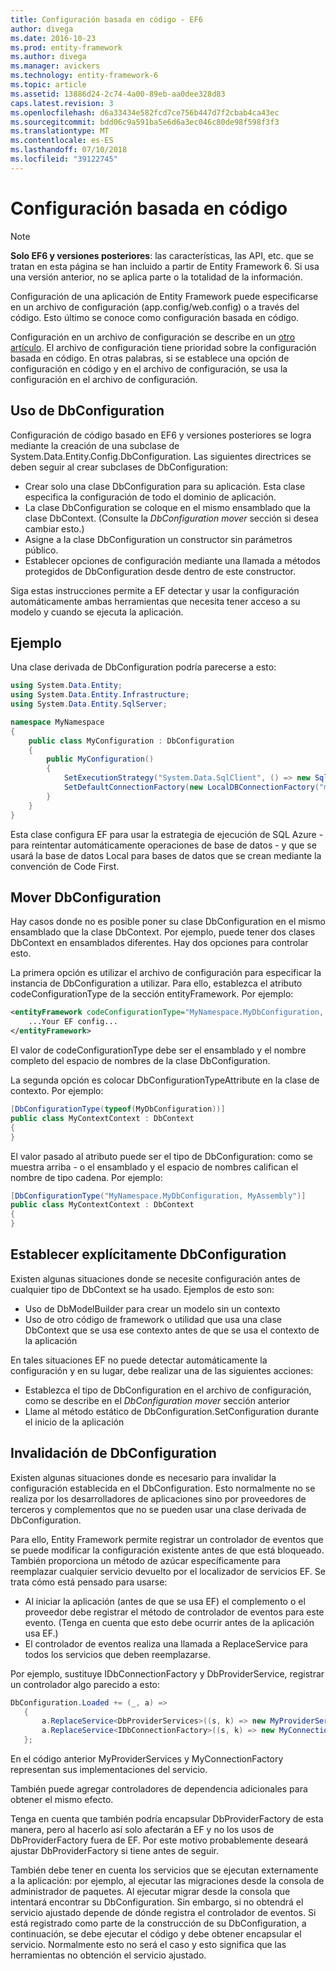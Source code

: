 ```yaml
---
title: Configuración basada en código - EF6
author: divega
ms.date: 2016-10-23
ms.prod: entity-framework
ms.author: divega
ms.manager: avickers
ms.technology: entity-framework-6
ms.topic: article
ms.assetid: 13886d24-2c74-4a00-89eb-aa0dee328d83
caps.latest.revision: 3
ms.openlocfilehash: d6a33434e582fcd7ce756b447d7f2cbab4ca43ec
ms.sourcegitcommit: bdd06c9a591ba5e6d6a3ec046c80de98f598f3f3
ms.translationtype: MT
ms.contentlocale: es-ES
ms.lasthandoff: 07/10/2018
ms.locfileid: "39122745"
---
```

# <a name="code-based-configuration"></a>Configuración basada en código
> [!NOTE]
> **Solo EF6 y versiones posteriores**: las características, las API, etc. que se tratan en esta página se han incluido a partir de Entity Framework 6. Si usa una versión anterior, no se aplica parte o la totalidad de la información.  

Configuración de una aplicación de Entity Framework puede especificarse en un archivo de configuración (app.config/web.config) o a través del código. Esto último se conoce como configuración basada en código.  

Configuración en un archivo de configuración se describe en un [otro artículo](config-file.md). El archivo de configuración tiene prioridad sobre la configuración basada en código. En otras palabras, si se establece una opción de configuración en código y en el archivo de configuración, se usa la configuración en el archivo de configuración.  

## <a name="using-dbconfiguration"></a>Uso de DbConfiguration  

Configuración de código basado en EF6 y versiones posteriores se logra mediante la creación de una subclase de System.Data.Entity.Config.DbConfiguration. Las siguientes directrices se deben seguir al crear subclases de DbConfiguration:  

- Crear solo una clase DbConfiguration para su aplicación. Esta clase especifica la configuración de todo el dominio de aplicación.  
- La clase DbConfiguration se coloque en el mismo ensamblado que la clase DbContext. (Consulte la *DbConfiguration mover* sección si desea cambiar esto.)  
- Asigne a la clase DbConfiguration un constructor sin parámetros público.  
- Establecer opciones de configuración mediante una llamada a métodos protegidos de DbConfiguration desde dentro de este constructor.  

Siga estas instrucciones permite a EF detectar y usar la configuración automáticamente ambas herramientas que necesita tener acceso a su modelo y cuando se ejecuta la aplicación.  

## <a name="example"></a>Ejemplo  

Una clase derivada de DbConfiguration podría parecerse a esto:  

``` csharp
using System.Data.Entity;
using System.Data.Entity.Infrastructure;
using System.Data.Entity.SqlServer;

namespace MyNamespace
{
    public class MyConfiguration : DbConfiguration
    {
        public MyConfiguration()
        {
            SetExecutionStrategy("System.Data.SqlClient", () => new SqlAzureExecutionStrategy());
            SetDefaultConnectionFactory(new LocalDBConnectionFactory("mssqllocaldb"));
        }
    }
}
```  

Esta clase configura EF para usar la estrategia de ejecución de SQL Azure - para reintentar automáticamente operaciones de base de datos - y que se usará la base de datos Local para bases de datos que se crean mediante la convención de Code First.  

## <a name="moving-dbconfiguration"></a>Mover DbConfiguration  

Hay casos donde no es posible poner su clase DbConfiguration en el mismo ensamblado que la clase DbContext. Por ejemplo, puede tener dos clases DbContext en ensamblados diferentes. Hay dos opciones para controlar esto.  

La primera opción es utilizar el archivo de configuración para especificar la instancia de DbConfiguration a utilizar. Para ello, establezca el atributo codeConfigurationType de la sección entityFramework. Por ejemplo:  

``` xml
<entityFramework codeConfigurationType="MyNamespace.MyDbConfiguration, MyAssembly">
    ...Your EF config...
</entityFramework>
```  

El valor de codeConfigurationType debe ser el ensamblado y el nombre completo del espacio de nombres de la clase DbConfiguration.  

La segunda opción es colocar DbConfigurationTypeAttribute en la clase de contexto. Por ejemplo:  

``` csharp  
[DbConfigurationType(typeof(MyDbConfiguration))]
public class MyContextContext : DbContext
{
}
```  

El valor pasado al atributo puede ser el tipo de DbConfiguration: como se muestra arriba - o el ensamblado y el espacio de nombres califican el nombre de tipo cadena. Por ejemplo:  

``` csharp
[DbConfigurationType("MyNamespace.MyDbConfiguration, MyAssembly")]
public class MyContextContext : DbContext
{
}
```  

## <a name="setting-dbconfiguration-explicitly"></a>Establecer explícitamente DbConfiguration  

Existen algunas situaciones donde se necesite configuración antes de cualquier tipo de DbContext se ha usado. Ejemplos de esto son:  

- Uso de DbModelBuilder para crear un modelo sin un contexto  
- Uso de otro código de framework o utilidad que usa una clase DbContext que se usa ese contexto antes de que se usa el contexto de la aplicación  

En tales situaciones EF no puede detectar automáticamente la configuración y en su lugar, debe realizar una de las siguientes acciones:  

- Establezca el tipo de DbConfiguration en el archivo de configuración, como se describe en el *DbConfiguration mover* sección anterior
- Llame al método estático de DbConfiguration.SetConfiguration durante el inicio de la aplicación  

## <a name="overriding-dbconfiguration"></a>Invalidación de DbConfiguration  

Existen algunas situaciones donde es necesario para invalidar la configuración establecida en el DbConfiguration. Esto normalmente no se realiza por los desarrolladores de aplicaciones sino por proveedores de terceros y complementos que no se pueden usar una clase derivada de DbConfiguration.  

Para ello, Entity Framework permite registrar un controlador de eventos que se puede modificar la configuración existente antes de que está bloqueado.  También proporciona un método de azúcar específicamente para reemplazar cualquier servicio devuelto por el localizador de servicios EF. Se trata cómo está pensado para usarse:  

- Al iniciar la aplicación (antes de que se usa EF) el complemento o el proveedor debe registrar el método de controlador de eventos para este evento. (Tenga en cuenta que esto debe ocurrir antes de la aplicación usa EF.)  
- El controlador de eventos realiza una llamada a ReplaceService para todos los servicios que deben reemplazarse.  

Por ejemplo, sustituye IDbConnectionFactory y DbProviderService, registrar un controlador algo parecido a esto:  

``` csharp
DbConfiguration.Loaded += (_, a) =>
   {
       a.ReplaceService<DbProviderServices>((s, k) => new MyProviderServices(s));
       a.ReplaceService<IDbConnectionFactory>((s, k) => new MyConnectionFactory(s));
   };
```  

En el código anterior MyProviderServices y MyConnectionFactory representan sus implementaciones del servicio.  

También puede agregar controladores de dependencia adicionales para obtener el mismo efecto.  

Tenga en cuenta que también podría encapsular DbProviderFactory de esta manera, pero al hacerlo así solo afectarán a EF y no los usos de DbProviderFactory fuera de EF. Por este motivo probablemente deseará ajustar DbProviderFactory si tiene antes de seguir.  

También debe tener en cuenta los servicios que se ejecutan externamente a la aplicación: por ejemplo, al ejecutar las migraciones desde la consola de administrador de paquetes. Al ejecutar migrar desde la consola que intentará encontrar su DbConfiguration. Sin embargo, si no obtendrá el servicio ajustado depende de dónde registra el controlador de eventos. Si está registrado como parte de la construcción de su DbConfiguration, a continuación, se debe ejecutar el código y debe obtener encapsular el servicio. Normalmente esto no será el caso y esto significa que las herramientas no obtención el servicio ajustado.  
